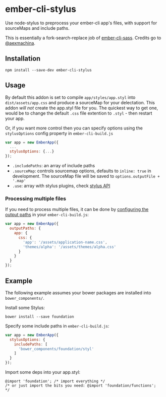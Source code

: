 # ember-cli-stylus

Use node-stylus to preprocess your ember-cli app's files, with support for sourceMaps and include paths.

This is essentially a fork-search-replace job of [ember-cli-sass](https://github.com/aexmachina/ember-cli-sass). Credits go to [@aexmachina](https://github.com/aexmachina).

## Installation

```
npm install --save-dev ember-cli-stylus
```

## Usage

By default this addon is set to compile `app/styles/app.styl` into `dist/assets/app.css` and produce a sourceMap for your delectation. This addon _will not_ create the app.styl file for you. The quickest way to get one, would be to change the default `.css` file extention to `.styl` - then restart your app.

Or, if you want more control then you can specify options using the `stylusOptions` config property in `ember-cli-build.js`

```javascript
var app = new EmberApp({
  ...
  stylusOptions: {...}
});
```

- `.includePaths`: an array of include paths
- `.sourceMap`: controls sourcemap options, defaults to `inline: true` in development. The sourceMap file will be saved to `options.outputFile + '.map'`
- `.use`: array with stylus plugins, check [stylus API](http://learnboost.github.io/stylus/docs/js.html#usefn)

### Processing multiple files

If you need to process multiple files, it can be done by [configuring the output paths](http://ember-cli.com/user-guide/#configuring-output-paths) in your `ember-cli-build.js`:

```js
var app = new EmberApp({
  outputPaths: {
    app: {
      css: {
        'app': '/assets/application-name.css',
        'themes/alpha': '/assets/themes/alpha.css'
      }
    }
  }
});
```

## Example

The following example assumes your bower packages are installed into `bower_components/`.

Install some Stylus:

```shell
bower install --save foundation
```

Specify some include paths in `ember-cli-build.js`:

```javascript
var app = new EmberApp({
  stylusOptions: {
    includePaths: [
      'bower_components/foundation/styl'
    ]
  }
});
```

Import some deps into your app.styl:

```styl
@import 'foundation'; /* import everything */
/* or just import the bits you need: @import 'foundation/functions'; */
```
